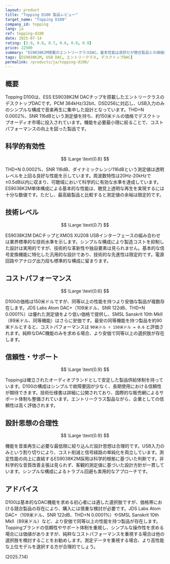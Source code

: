 ```yaml
---
layout: product
title: "Topping D100 製品レビュー"
target_name: "Topping D100"
company_id: topping
lang: ja
ref: topping-d100
date: 2025-07-14
rating: [3.9, 0.8, 0.7, 0.6, 0.9, 0.9]
price: 22500
summary: "ES9038K2M搭載のエントリークラスDAC。基本性能は良好だが競合製品との価格競争において厳しい立場"
tags: [ES9038K2M, USB DAC, エントリークラス, デスクトップDAC]
permalink: /products/ja/topping-d100/
---
```


## 概要

Topping D100は、ESS ES9038K2M DACチップを搭載したエントリークラスのデスクトップDACです。PCM 384kHz/32bit、DSD256に対応し、USB入力のみのシンプルな構成で音楽再生に集中した設計となっています。THD+N 0.0002%、SNR 116dBという測定値を持ち、約150米ドルの価格でデスクトップオーディオ市場に投入されています。機能を必要最小限に絞ることで、コストパフォーマンスの向上を図った製品です。

## 科学的有効性

$$ \Large \text{0.8} $$

THD+N 0.0002%、SNR 116dB、ダイナミックレンジ116dBという測定値は透明レベルを上回る良好な性能を示しています。周波数特性は20Hz-20kHzで±0.5dB以内に収まり、可聴域において科学的に有効な水準を達成しています。ES9038K2M単体構成による基本的な性能は、聴覚上透明な再生を実現するには十分な数値です。ただし、最高級製品と比較すると測定値の余裕は限定的です。

## 技術レベル

$$ \Large \text{0.7} $$

ES9038K2M DACチップとXMOS XU208 USBインターフェースの組み合わせは業界標準的な技術水準を示します。シンプルな構成により製造コストを抑制した設計は実用的ですが、技術的な革新性や独自要素は見られません。基本的な信号変換機能に特化した汎用的な設計であり、技術的な先進性は限定的です。電源回路やアナログ出力段も標準的な構成に留まります。

## コストパフォーマンス

$$ \Large \text{0.6} $$

D100の価格は150米ドルですが、同等以上の性能を持つより安価な製品が複数存在します。JDS Labs Atom DAC+（109米ドル、SNR 122dB、THD+N 0.0001%）は優れた測定値をより低い価格で提供し、SMSL Sanskrit 10th MkII（89米ドル、同等機能）はさらに安価です。最安の同等機能を持つ製品を約90米ドルとすると、コストパフォーマンスは `90米ドル ÷ 150米ドル = 0.6` と評価されます。純粋なDAC機能のみを求める場合、より安価で同等以上の選択肢が存在します。

## 信頼性・サポート

$$ \Large \text{0.9} $$

Toppingは確立されたオーディオブランドとして安定した製品供給体制を持っています。D100の構成はシンプルで故障要因が少なく、長期使用における信頼性が期待できます。技術仕様書は詳細に公開されており、国際的な販売網によるサポート体制も整備されています。エントリークラス製品ながら、企業としての信頼性は高く評価されます。

## 設計思想の合理性

$$ \Large \text{0.9} $$

機能を音楽再生に必要な最低限に絞り込んだ設計思想は合理的です。USB入力のみという割り切りにより、コスト削減と信号経路の単純化を両立しています。測定性能の向上に直結するES9038K2M採用は科学的根拠に基づいた判断です。非科学的な音質改善主張は見られず、客観的測定値に基づいた設計方針が一貫しています。シンプルな構成によるトラブル回避も実用的なアプローチです。

## アドバイス

D100は基本的なDAC機能を求める初心者には適した選択肢ですが、価格帯における競合製品の存在により、購入には慎重な検討が必要です。JDS Labs Atom DAC+（109米ドル、SNR 122dB、THD+N 0.0001%）やSMSL Sanskrit 10th MkII（89米ドル）など、より安価で同等以上の性能を持つ製品が存在します。Toppingブランドの信頼性やサポート体制を重視し、シンプルな操作性を求める場合には価値がありますが、純粋なコストパフォーマンスを重視する場合は他の選択肢を検討することをお勧めします。測定データを重視する場合、より高性能な上位モデルを選択する方が合理的でしょう。

(2025.7.14)